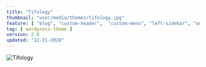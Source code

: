 ```yaml
---
title: "Tifology"
thumbnail: "user/media/themes/tifology.jpg"
feature: [ "blog", "custom-header",  "custom-menu", "left-sidebar", "one-column", "right-sidebar", "sticky-post", "threaded-comments", "translation-ready", "two-columns" ]
tag: [ wordpress-theme ]
version: 2.8
updated: "12-31-2020"
---
```

![Tifology](https://getbenonit.com/user/media/themes/tifology.jpg)